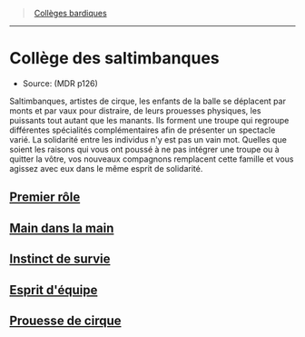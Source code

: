 ﻿---
!SubClassItem
Name: Collège des saltimbanques
Source: (MDR p126)
ParentClassId: hd_bard.md
Id: bard_acrobats_hd.md#collège-des-saltimbanques
RootId: bard_acrobats_hd.md
ParentLink: bard_hd.md#collèges-bardiques
ParentName: Collèges bardiques
NameLevel: 1
Attributes:
  ParentNameLink: '[Collèges bardiques](hd_bard_colleges_bardiques.md)'
  Markdown: >+
    >  <!--ParentNameLink-->[Collèges bardiques](hd_bard_colleges_bardiques.md)<!--/ParentNameLink-->


    ---



    # <!--Name-->Collège des saltimbanques<!--/Name-->


    - Source: <!--Source-->(MDR p126)<!--/Source-->


    Saltimbanques, artistes de cirque, les enfants de la balle se déplacent par monts et par vaux pour distraire, de leurs prouesses physiques, les puissants tout autant que les manants. Ils forment une troupe qui regroupe différentes spécialités complémentaires afin de présenter un spectacle varié. La solidarité entre les individus n'y est pas un vain mot. Quelles que soient les raisons qui vous ont poussé à ne pas intégrer une troupe ou à quitter la vôtre, vos nouveaux compagnons remplacent cette famille et vous agissez avec eux dans le même esprit de solidarité.

  Name: Collège des saltimbanques
  Source: (MDR p126)
AttributesDictionary: >+
  ParentNameLink: '[Collèges bardiques](hd_bard_colleges_bardiques.md)'

  Markdown: >+

    >  <!--ParentNameLink-->[Collèges bardiques](hd_bard_colleges_bardiques.md)<!--/ParentNameLink-->





    ---







    # <!--Name-->Collège des saltimbanques<!--/Name-->





    - Source: <!--Source-->(MDR p126)<!--/Source-->





    Saltimbanques, artistes de cirque, les enfants de la balle se déplacent par monts et par vaux pour distraire, de leurs prouesses physiques, les puissants tout autant que les manants. Ils forment une troupe qui regroupe différentes spécialités complémentaires afin de présenter un spectacle varié. La solidarité entre les individus n'y est pas un vain mot. Quelles que soient les raisons qui vous ont poussé à ne pas intégrer une troupe ou à quitter la vôtre, vos nouveaux compagnons remplacent cette famille et vous agissez avec eux dans le même esprit de solidarité.



  Name: Collège des saltimbanques

  Source: (MDR p126)

---
>  [Collèges bardiques](hd_bard_colleges_bardiques.md)

---


# Collège des saltimbanques

- Source: (MDR p126)

Saltimbanques, artistes de cirque, les enfants de la balle se déplacent par monts et par vaux pour distraire, de leurs prouesses physiques, les puissants tout autant que les manants. Ils forment une troupe qui regroupe différentes spécialités complémentaires afin de présenter un spectacle varié. La solidarité entre les individus n'y est pas un vain mot. Quelles que soient les raisons qui vous ont poussé à ne pas intégrer une troupe ou à quitter la vôtre, vos nouveaux compagnons remplacent cette famille et vous agissez avec eux dans le même esprit de solidarité.



## [Premier rôle](hd_bard_acrobats_premier_role.md)



## [Main dans la main](hd_bard_acrobats_main_dans_la_main.md)



## [Instinct de survie](hd_bard_acrobats_instinct_de_survie.md)



## [Esprit d'équipe](hd_bard_acrobats_esprit_dequipe.md)



## [Prouesse de cirque](hd_bard_acrobats_prouesse_de_cirque.md)

